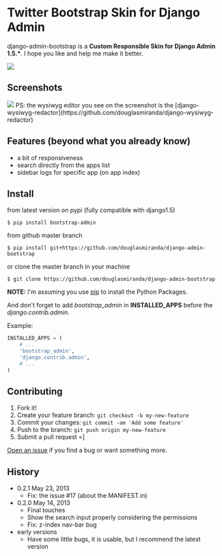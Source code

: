 # Twitter Bootstrap Skin for Django Admin 

django-admin-bootstrap is a __Custom Responsible Skin for Django Admin 1.5.*__. I hope you like and help me make it better.

<a href="https://crate.io/packages/bootstrap_admin/"><img src="https://pypip.in/d/bootstrap_admin/badge.png"></a>

## Screenshots

<img src="https://raw.github.com/douglasmiranda/django-admin-bootstrap/master/static/screenshot-github.jpg">
PS: the wysiwyg editor you see on the screenshot is the [django-wysiwyg-redactor](https://github.com/douglasmiranda/django-wysiwyg-redactor)

## Features (beyond what you already know)

* a bit of responsiveness
* search directly from the apps list
* sidebar logs for specific app (on app index)

## Install

from latest version on pypi (fully compatible with django1.5)
```shell
$ pip install bootstrap-admin
```

from github master branch
```shell
$ pip install git+https://github.com/douglasmiranda/django-admin-bootstrap
```

or clone the master branch in your machine
```shell
$ git clone https://github.com/douglasmiranda/django-admin-bootstrap
```
**NOTE:** I'm assuming you use [pip](http://www.pip-installer.org/) to install the Python Packages.

And don't forget to add *bootstrap_admin* in **INSTALLED_APPS** before the *django.contrib.admin*.

Example:
```python
INSTALLED_APPS = (
    # ...
    'bootstrap_admin',
    'django.contrib.admin',
    # ...
)
```

## Contributing

1. Fork it!
2. Create your feature branch: `git checkout -b my-new-feature`
3. Commit your changes: `git commit -am 'Add some feature'`
4. Push to the branch: `git push origin my-new-feature`
5. Submit a pull request =]

[Open an issue](https://github.com/douglasmiranda/django-admin-bootstrap/issues/new) if you find a bug or want something more.

## History

* 0.2.1 May 23, 2013
    * Fix: the issue #17 (about the MANIFEST.in)
* 0.2.0 May 14, 2013
    * Final touches
    * Show the search input properly considering the permissions
    * Fix: z-index nav-bar bug
* early versions
    * Have some little bugs, it is usable, but I recommend the latest version
